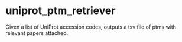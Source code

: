 # uniprot_ptm_retriever
Given a list of UniProt accession codes, outputs a tsv file of ptms with relevant papers attached.
